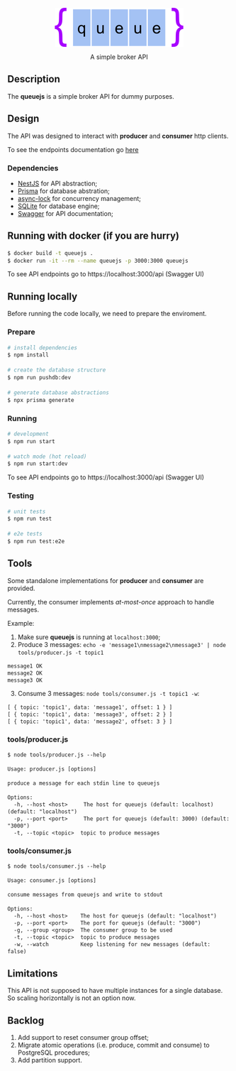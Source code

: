<p align="center">
  <img src="./images/logo.png" align="center">
</p>

<p align="center">A simple broker API</p>

## Description

The **queuejs** is a simple broker API for dummy purposes.

## Design

The API was designed to interact with **producer** and **consumer** http clients.

To see the endpoints documentation go [here](./docs/endpoints.md)
### Dependencies
- [NestJS](https://nestjs.com) for API abstraction;
- [Prisma](https://www.prisma.io) for database abstration;
- [async-lock](https://www.npmjs.com/package/async-lock) for concurrency management;
- [SQLite](https://www.sqlite.org/index.html) for database engine;
- [Swagger](https://swagger.io) for API documentation;

## Running with docker (if you are hurry)

```bash
$ docker build -t queuejs .
$ docker run -it --rm --name queuejs -p 3000:3000 queuejs
```

To see API endpoints go to https://localhost:3000/api (Swagger UI)

## Running locally

Before running the code locally, we need to prepare the enviroment.

### Prepare

```bash
# install dependencies
$ npm install

# create the database structure
$ npm run pushdb:dev

# generate database abstractions
$ npx prisma generate
```

### Running

```bash
# development
$ npm run start

# watch mode (hot reload)
$ npm run start:dev
```

To see API endpoints go to https://localhost:3000/api (Swagger UI)

### Testing

```bash
# unit tests
$ npm run test

# e2e tests
$ npm run test:e2e
```

## Tools

Some standalone implementations for **producer** and **consumer** are provided.

Currently, the consumer implements *at-most-once* approach to handle messages.

Example:
  1. Make sure **queuejs** is running at `localhost:3000`;
  2. Produce 3 messages: `echo -e 'message1\nmessage2\nmessage3' | node tools/producer.js -t topic1`
  ```
message1 OK
message2 OK
message3 OK
  ```
  3. Consume 3 messages: `node tools/consumer.js -t topic1 -w`:
  ```
[ { topic: 'topic1', data: 'message1', offset: 1 } ]
[ { topic: 'topic1', data: 'message3', offset: 2 } ]
[ { topic: 'topic1', data: 'message2', offset: 3 } ]
  ```

### **tools/producer.js**

```
$ node tools/producer.js --help

Usage: producer.js [options]

produce a message for each stdin line to queuejs

Options:
  -h, --host <host>     The host for queuejs (default: localhost) (default: "localhost")
  -p, --port <port>     The port for queuejs (default: 3000) (default: "3000")
  -t, --topic <topic>  topic to produce messages
```

### **tools/consumer.js**

```
$ node tools/consumer.js --help

Usage: consumer.js [options]

consume messages from queuejs and write to stdout

Options:
  -h, --host <host>    The host for queuejs (default: "localhost")
  -p, --port <port>    The port for queuejs (default: "3000")
  -g, --group <group>  The consumer group to be used
  -t, --topic <topic>  topic to produce messages
  -w, --watch          Keep listening for new messages (default: false)
```

## Limitations

This API is not supposed to have multiple instances for a single database.
So scaling horizontally is not an option now.
## Backlog

1. Add support to reset consumer group offset;
2. Migrate atomic operations (i.e. produce, commit and consume) to PostgreSQL procedures;
3. Add partition support.